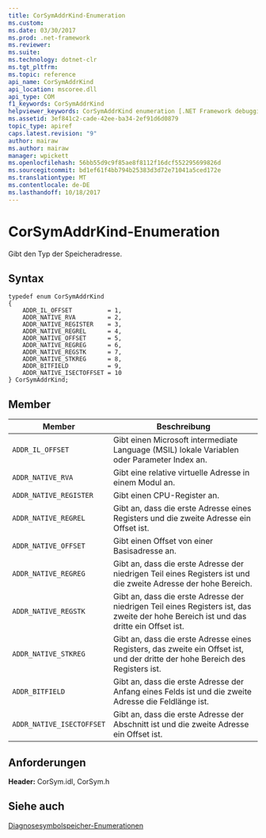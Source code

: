 ```yaml
---
title: CorSymAddrKind-Enumeration
ms.custom: 
ms.date: 03/30/2017
ms.prod: .net-framework
ms.reviewer: 
ms.suite: 
ms.technology: dotnet-clr
ms.tgt_pltfrm: 
ms.topic: reference
api_name: CorSymAddrKind
api_location: mscoree.dll
api_type: COM
f1_keywords: CorSymAddrKind
helpviewer_keywords: CorSymAddrKind enumeration [.NET Framework debugging]
ms.assetid: 3ef841c2-cade-42ee-ba34-2ef91d6d0879
topic_type: apiref
caps.latest.revision: "9"
author: mairaw
ms.author: mairaw
manager: wpickett
ms.openlocfilehash: 56bb55d9c9f85ae8f8112f16dcf552295699826d
ms.sourcegitcommit: bd1ef61f4bb794b25383d3d72e71041a5ced172e
ms.translationtype: MT
ms.contentlocale: de-DE
ms.lasthandoff: 10/18/2017
---
```

# <a name="corsymaddrkind-enumeration"></a>CorSymAddrKind-Enumeration
Gibt den Typ der Speicheradresse.  
  
## <a name="syntax"></a>Syntax  
  
```  
typedef enum CorSymAddrKind  
{  
    ADDR_IL_OFFSET          = 1,  
    ADDR_NATIVE_RVA         = 2,  
    ADDR_NATIVE_REGISTER    = 3,  
    ADDR_NATIVE_REGREL      = 4,  
    ADDR_NATIVE_OFFSET      = 5,  
    ADDR_NATIVE_REGREG      = 6,  
    ADDR_NATIVE_REGSTK      = 7,  
    ADDR_NATIVE_STKREG      = 8,  
    ADDR_BITFIELD           = 9,  
    ADDR_NATIVE_ISECTOFFSET = 10  
} CorSymAddrKind;  
```  
  
## <a name="members"></a>Member  
  
|Member|Beschreibung|  
|------------|-----------------|  
|`ADDR_IL_OFFSET`|Gibt einen Microsoft intermediate Language (MSIL) lokale Variablen oder Parameter Index an.|  
|`ADDR_NATIVE_RVA`|Gibt eine relative virtuelle Adresse in einem Modul an.|  
|`ADDR_NATIVE_REGISTER`|Gibt einen CPU-Register an.|  
|`ADDR_NATIVE_REGREL`|Gibt an, dass die erste Adresse eines Registers und die zweite Adresse ein Offset ist.|  
|`ADDR_NATIVE_OFFSET`|Gibt einen Offset von einer Basisadresse an.|  
|`ADDR_NATIVE_REGREG`|Gibt an, dass die erste Adresse der niedrigen Teil eines Registers ist und die zweite Adresse der hohe Bereich.|  
|`ADDR_NATIVE_REGSTK`|Gibt an, dass die erste Adresse der niedrigen Teil eines Registers ist, das zweite der hohe Bereich ist und das dritte ein Offset ist.|  
|`ADDR_NATIVE_STKREG`|Gibt an, dass die erste Adresse eines Registers, das zweite ein Offset ist, und der dritte der hohe Bereich des Registers ist.|  
|`ADDR_BITFIELD`|Gibt an, dass die erste Adresse der Anfang eines Felds ist und die zweite Adresse die Feldlänge ist.|  
|`ADDR_NATIVE_ISECTOFFSET`|Gibt an, dass die erste Adresse der Abschnitt ist und die zweite Adresse ein Offset ist.|  
  
## <a name="requirements"></a>Anforderungen  
 **Header:** CorSym.idl, CorSym.h  
  
## <a name="see-also"></a>Siehe auch  
 [Diagnosesymbolspeicher-Enumerationen](../../../../docs/framework/unmanaged-api/diagnostics/diagnostics-symbol-store-enumerations.md)
